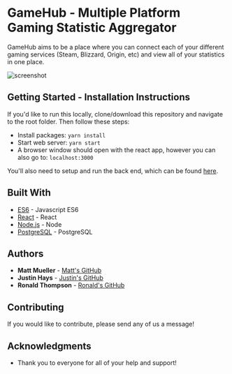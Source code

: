 # GameHub - Multiple Platform Gaming Statistic Aggregator

GameHub aims to be a place where you can connect each of your different gaming services (Steam, Blizzard, Origin, etc) and view all of your statistics in one place.

![screenshot](https://github.com/ronwthompson/gameHubFE/blob/master/gamehub.png)

## Getting Started - Installation Instructions

If you'd like to run this locally, clone/download this repository and navigate to the root folder.  Then follow these steps:

* Install packages: `yarn install`
* Start web server: `yarn start`
* A browser window should open with the react app, however you can also go to: `localhost:3000`

You'll also need to setup and run the back end, which can be found [here](https://github.com/ronwthompson/gameHubBE).

## Built With

* [ES6](http://es6-features.org/) - Javascript ES6
* [React](https://reactjs.org/) - React
* [Node.js](https://nodejs.org/en/) - Node
* [PostgreSQL](https://www.postgresql.org/) - PostgreSQL

## Authors

* **Matt Mueller** - [Matt's GitHub](https://github.com/CMunkyDev)
* **Justin Hays** - [Justin's GitHub](https://github.com/just-hey)
* **Ronald Thompson** - [Ronald's GitHub](https://github.com/ronwthompson)

## Contributing

If you would like to contribute, please send any of us a message!

## Acknowledgments

* Thank you to everyone for all of your help and support!
